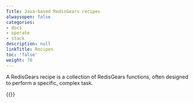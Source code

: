 ```yaml
---
Title: Java-based RedisGears recipes
alwaysopen: false
categories:
- docs
- operate
- stack
description: null
linkTitle: Recipes
toc: 'false'
weight: 70
---
```


A RedisGears recipe is a collection of RedisGears functions, often designed to perform a specific, complex task.

{{<table-children columnNames="Recipe,Description" columnSources="LinkTitle,Description" enableLinks="LinkTitle">}}